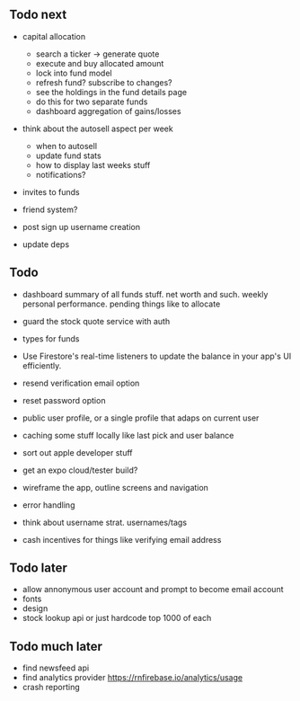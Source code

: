 ## Todo next

- capital allocation

  - search a ticker -> generate quote
  - execute and buy allocated amount
  - lock into fund model
  - refresh fund? subscribe to changes?
  - see the holdings in the fund details page
  - do this for two separate funds
  - dashboard aggregation of gains/losses

- think about the autosell aspect per week
  - when to autosell
  - update fund stats
  - how to display last weeks stuff
  - notifications?
- invites to funds
- friend system?

- post sign up username creation

- update deps

## Todo

- dashboard summary of all funds stuff. net worth and such. weekly personal performance. pending things like to allocate

- guard the stock quote service with auth
- types for funds
- Use Firestore's real-time listeners to update the balance in your app's UI efficiently.
- resend verification email option
- reset password option
- public user profile, or a single profile that adaps on current user
- caching some stuff locally like last pick and user balance
- sort out apple developer stuff
- get an expo cloud/tester build?
- wireframe the app, outline screens and navigation
- error handling
- think about username strat. usernames/tags
- cash incentives for things like verifying email address

## Todo later

- allow annonymous user account and prompt to become email account
- fonts
- design
- stock lookup api or just hardcode top 1000 of each

## Todo much later

- find newsfeed api
- find analytics provider
  https://rnfirebase.io/analytics/usage
- crash reporting
